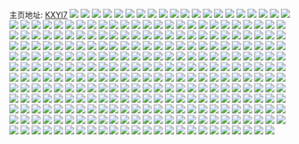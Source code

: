 主页地址: [KXYI7](https://weibo.com/u/2249636697) 
![](https://wx4.sinaimg.cn/mw2000/8616bb59ly1h8eu6thhrmj224836chdu.jpg) 
![](https://wx4.sinaimg.cn/mw2000/8616bb59ly1h8eu6utngnj222o340npe.jpg) 
![](https://wx4.sinaimg.cn/mw2000/8616bb59ly1h8eu6ryauzj224836cnpe.jpg) 
![](https://wx4.sinaimg.cn/mw2000/8616bb59ly1h8eu6sownxj224835xqv6.jpg) 
![](https://wx4.sinaimg.cn/mw2000/8616bb59ly1h8eu6rav1tj222o340e85.jpg) 
![](https://wx4.sinaimg.cn/mw2000/8616bb59ly1h8eu6u4vv5j221q32m7wi.jpg) 
![](https://wx4.sinaimg.cn/mw2000/8616bb59ly1h7c4m8h7mdj22c03401kx.jpg) 
![](https://wx4.sinaimg.cn/mw2000/8616bb59ly1h7c4meqjt8j22b632wkjn.jpg) 
![](https://wx4.sinaimg.cn/mw2000/8616bb59ly1h7c4m99ichj22c03401kx.jpg) 
![](https://wx4.sinaimg.cn/mw2000/8616bb59ly1h7c4mb9pffj22c0340hdt.jpg) 
![](https://wx4.sinaimg.cn/mw2000/8616bb59ly1h7c4mafsihj22bc334qv7.jpg) 
![](https://wx4.sinaimg.cn/mw2000/8616bb59ly1h7c4mcafffj226r2x04qp.jpg) 
![](https://wx4.sinaimg.cn/mw2000/8616bb59ly1h7c4mgm01yj22ae31vh8t.jpg) 
![](https://wx4.sinaimg.cn/mw2000/8616bb59ly1h7c4mfjj1oj22c0340e3q.jpg) 
![](https://wx4.sinaimg.cn/mw2000/8616bb59ly1h7c4md5pipj22ab31rb29.jpg) 
![](https://wx4.sinaimg.cn/mw2000/8616bb59ly1h7c4misinvj22ag31y1l0.jpg) 
![](https://wx4.sinaimg.cn/mw2000/8616bb59ly1h6tsxa1e5lj21uo2gwnfa.jpg) 
![](https://wx4.sinaimg.cn/mw2000/8616bb59ly1h6tsxhldyij22c0340u0y.jpg) 
![](https://wx4.sinaimg.cn/mw2000/8616bb59ly1h6tsxbkby8j21zf2n8e6s.jpg) 
![](https://wx4.sinaimg.cn/mw2000/8616bb59ly1h6tsxfo7ugj22c0340b29.jpg) 
![](https://wx4.sinaimg.cn/mw2000/8616bb59ly1h6tsxgs0n4j23402c0aog.jpg) 
![](https://wx4.sinaimg.cn/mw2000/8616bb59ly1h6w1boiv8ej22c0340qv7.jpg) 
![](https://wx4.sinaimg.cn/mw2000/8616bb59ly1h6tsx9218pj22fo1tr4qq.jpg) 
![](https://wx4.sinaimg.cn/mw2000/8616bb59ly1h6tsxie13fj23402c0dms.jpg) 
![](https://wx4.sinaimg.cn/mw2000/8616bb59ly1h6tsx82gvwj22232qte82.jpg) 
![](https://wx4.sinaimg.cn/mw2000/8616bb59ly1h6tsxca7g2j225k2vfu0x.jpg) 
![](https://wx4.sinaimg.cn/mw2000/8616bb59ly1h6kddiheajj229h30nb2b.jpg) 
![](https://wx4.sinaimg.cn/mw2000/8616bb59ly1h6kddoth52j22c03407w6.jpg) 
![](https://wx4.sinaimg.cn/mw2000/8616bb59ly1h6kddn6gccj226z2xbe83.jpg) 
![](https://wx4.sinaimg.cn/mw2000/8616bb59ly1h6kddlphyzj22c0340npf.jpg) 
![](https://wx4.sinaimg.cn/mw2000/8616bb59ly1h6kddpsx61j22c0340e81.jpg) 
![](https://wx4.sinaimg.cn/mw2000/8616bb59ly1h6kddknuzgj22c0340qv6.jpg) 
![](https://wx4.sinaimg.cn/mw2000/8616bb59ly1h6kddo5e3yj22c03404qp.jpg) 
![](https://wx4.sinaimg.cn/mw2000/8616bb59ly1h6kddhk5yej221a2pq1kx.jpg) 
![](https://wx4.sinaimg.cn/mw2000/8616bb59ly1h6kddgvbyij229x3181l0.jpg) 
![](https://wx4.sinaimg.cn/mw2000/8616bb59ly1h6kddrgx8dj21ws2jqkht.jpg) 
![](https://wx4.sinaimg.cn/mw2000/8616bb59ly1h6kddqtf2zj22c0340b29.jpg) 
![](https://wx4.sinaimg.cn/mw2000/8616bb59ly1h6kddjjg74j229h30ne83.jpg) 
![](https://wx4.sinaimg.cn/mw2000/8616bb59ly1h6in6hd53nj21wx2jxkjm.jpg) 
![](https://wx4.sinaimg.cn/mw2000/8616bb59ly1h6in6pxlapj22c03404m6.jpg) 
![](https://wx4.sinaimg.cn/mw2000/8616bb59ly1h6in6jiv2xj228q2zn4qp.jpg) 
![](https://wx4.sinaimg.cn/mw2000/8616bb59ly1h6in6lm4buj22c0340tgk.jpg) 
![](https://wx4.sinaimg.cn/mw2000/8616bb59ly1h6in6kggbkj22ap32ax31.jpg) 
![](https://wx4.sinaimg.cn/mw2000/8616bb59ly1h6in6n1zl4j22c03407wk.jpg) 
![](https://wx4.sinaimg.cn/mw2000/8616bb59ly1h6in6gmovpj21vz2inqk0.jpg) 
![](https://wx4.sinaimg.cn/mw2000/8616bb59ly1h6inntnzpjj22c0340b2a.jpg) 
![](https://wx4.sinaimg.cn/mw2000/8616bb59ly1h6in6i7db5j221u2qgx6q.jpg) 
![](https://wx4.sinaimg.cn/mw2000/8616bb59ly1h6intp51h1j22c0340e81.jpg) 
![](https://wx4.sinaimg.cn/mw2000/8616bb59ly1h6in6o6h28j22bt33rhdw.jpg) 
![](https://wx4.sinaimg.cn/mw2000/8616bb59ly1h6innus7odj22c03407wi.jpg) 
![](https://wx4.sinaimg.cn/mw2000/8616bb59ly1h6in6rfqgcj22c0340gwn.jpg) 
![](https://wx4.sinaimg.cn/mw2000/8616bb59ly1h6in6fwic1j22c0340hdt.jpg) 
![](https://wx4.sinaimg.cn/mw2000/8616bb59ly1h6in6p84dxj22c0340n5l.jpg) 
![](https://wx4.sinaimg.cn/mw2000/8616bb59ly1h6dfc061kgj21cb1sf1ky.jpg) 
![](https://wx4.sinaimg.cn/mw2000/8616bb59ly1h6dfcb4k0ij225u2vse81.jpg) 
![](https://wx4.sinaimg.cn/mw2000/8616bb59ly1h6dfcccycbj22c03401l0.jpg) 
![](https://wx4.sinaimg.cn/mw2000/8616bb59ly1h6dfc9wcwkj22c0340b2a.jpg) 
![](https://wx4.sinaimg.cn/mw2000/8616bb59ly1h6dfcd8q7dj22c0340e81.jpg) 
![](https://wx4.sinaimg.cn/mw2000/8616bb59ly1h6dfc5ou11j22c0340x6q.jpg) 
![](https://wx4.sinaimg.cn/mw2000/8616bb59ly1h6dfc2ripij22432tg4qs.jpg) 
![](https://wx4.sinaimg.cn/mw2000/8616bb59ly1h6dfc8x75ij22342s5qv5.jpg) 
![](https://wx4.sinaimg.cn/mw2000/8616bb59ly1h6dfc6p2mrj22c0340b2a.jpg) 
![](https://wx4.sinaimg.cn/mw2000/8616bb59ly1h6dfc3qu3xj22c03404qs.jpg) 
![](https://wx4.sinaimg.cn/mw2000/8616bb59ly1h6dfc1xaeyj22c0340x6p.jpg) 
![](https://wx4.sinaimg.cn/mw2000/8616bb59ly1h6dfc4nb8xj22c0340x6r.jpg) 
![](https://wx4.sinaimg.cn/mw2000/8616bb59ly1h6dfc151buj22c0340kjl.jpg) 
![](https://wx4.sinaimg.cn/mw2000/8616bb59ly1h6dfc80sijj22c0340e85.jpg) 
![](https://wx4.sinaimg.cn/mw2000/8616bb59ly1h6anwb3hz2j22bz33z7t6.jpg) 
![](https://wx4.sinaimg.cn/mw2000/8616bb59ly1h6aptlpg3ij22c0340tpu.jpg) 
![](https://wx4.sinaimg.cn/mw2000/8616bb59ly1h6anxpl8nmj22c03401kz.jpg) 
![](https://wx4.sinaimg.cn/mw2000/8616bb59ly1h6aptol1a3j22c0340x6q.jpg) 
![](https://wx4.sinaimg.cn/mw2000/8616bb59ly1h6aptr51qaj23404o07wh.jpg) 
![](https://wx4.sinaimg.cn/mw2000/8616bb59ly1h6aptsmnqkj21x42k5twz.jpg) 
![](https://wx4.sinaimg.cn/mw2000/8616bb59ly1h6antqnwlaj224m2u6b2c.jpg) 
![](https://wx4.sinaimg.cn/mw2000/8616bb59ly1h6aptv9qkmj22c0340kjl.jpg) 
![](https://wx4.sinaimg.cn/mw2000/8616bb59ly1h6aptxsif2j228l2zg7wh.jpg) 
![](https://wx4.sinaimg.cn/mw2000/8616bb59ly1h6aptyneitj21j71j7qbh.jpg) 
![](https://wx4.sinaimg.cn/mw2000/8616bb59ly1h6apu0g4wmj21ym2m545i.jpg) 
![](https://wx4.sinaimg.cn/mw2000/8616bb59ly1h6apu231myj22c0340au6.jpg) 
![](https://wx4.sinaimg.cn/mw2000/8616bb59ly1h631kpprdpj222y2rxe81.jpg) 
![](https://wx4.sinaimg.cn/mw2000/8616bb59ly1h631kv0kwdj22c03404qq.jpg) 
![](https://wx4.sinaimg.cn/mw2000/8616bb59ly1h631kua9qqj220g2olkjl.jpg) 
![](https://wx4.sinaimg.cn/mw2000/8616bb59ly1h631koud4xj223u2t4qv6.jpg) 
![](https://wx4.sinaimg.cn/mw2000/8616bb59ly1h631kt55l7j22c0340dml.jpg) 
![](https://wx4.sinaimg.cn/mw2000/8616bb59ly1h631kqky4zj223p2sy4qp.jpg) 
![](https://wx4.sinaimg.cn/mw2000/8616bb59ly1h631kxpsbcj22182pnwxv.jpg) 
![](https://wx4.sinaimg.cn/mw2000/8616bb59ly1h631ks5v22j22ac31snpg.jpg) 
![](https://wx4.sinaimg.cn/mw2000/8616bb59ly1h631kw20tyj22822yr4qs.jpg) 
![](https://wx4.sinaimg.cn/mw2000/8616bb59ly1h5ti8iv9s7j22ba331hdx.jpg) 
![](https://wx4.sinaimg.cn/mw2000/8616bb59ly1h5ti8r3kxij23402c0hdv.jpg) 
![](https://wx4.sinaimg.cn/mw2000/8616bb59ly1h5ti8g5yu3j245033xb2b.jpg) 
![](https://wx4.sinaimg.cn/mw2000/8616bb59ly1h5ti8hg3pej23404nze88.jpg) 
![](https://wx4.sinaimg.cn/mw2000/8616bb59ly1h5ti8q26w3j22c0340npe.jpg) 
![](https://wx4.sinaimg.cn/mw2000/8616bb59ly1h5ti8om9fwj226j2wpqv9.jpg) 
![](https://wx4.sinaimg.cn/mw2000/8616bb59ly1h5ti8lhet3j22by33xnpe.jpg) 
![](https://wx4.sinaimg.cn/mw2000/8616bb59ly1h5ti8f79qwj22c0340qv5.jpg) 
![](https://wx4.sinaimg.cn/mw2000/8616bb59ly1h5ti8kd2hij227x2ythdx.jpg) 
![](https://wx4.sinaimg.cn/mw2000/8616bb59ly1h5ti8rx8zej22c0340kjm.jpg) 
![](https://wx4.sinaimg.cn/mw2000/8616bb59ly1h5ti8ti6m4j22c0340npd.jpg) 
![](https://wx4.sinaimg.cn/mw2000/8616bb59ly1h5ti8pbgdvj22au32gu0x.jpg) 
![](https://wx4.sinaimg.cn/mw2000/8616bb59ly1h5ti8mbqiaj22c03401ky.jpg) 
![](https://wx4.sinaimg.cn/mw2000/8616bb59ly1h5ti8stnsxj22c03407wj.jpg) 
![](https://wx4.sinaimg.cn/mw2000/8616bb59ly1h5px2gaflgj20u0140agv.jpg) 
![](https://wx4.sinaimg.cn/mw2000/8616bb59ly1h5px2gnxzoj20u01400za.jpg) 
![](https://wx4.sinaimg.cn/mw2000/8616bb59ly1h5px2h1fqsj20u0140wmx.jpg) 
![](https://wx4.sinaimg.cn/mw2000/8616bb59ly1h5px2jkduxj21400u0dpd.jpg) 
![](https://wx4.sinaimg.cn/mw2000/8616bb59ly1h5px2i3hy0j21410u00yb.jpg) 
![](https://wx4.sinaimg.cn/mw2000/8616bb59ly1h5px2iiig2j20u0140dmg.jpg) 
![](https://wx4.sinaimg.cn/mw2000/8616bb59ly1h5px2hlrdaj20u01407bl.jpg) 
![](https://wx4.sinaimg.cn/mw2000/8616bb59ly1h5px2fsrjoj20u0140thl.jpg) 
![](https://wx4.sinaimg.cn/mw2000/8616bb59ly1h5px2j3sqlj20u014049y.jpg) 
![](https://wx4.sinaimg.cn/mw2000/8616bb59ly1h5px2k737cj20u0140tlg.jpg) 
![](https://wx4.sinaimg.cn/mw2000/8616bb59ly1h5mfhhnt6gj22c03407wm.jpg) 
![](https://wx4.sinaimg.cn/mw2000/8616bb59ly1h5mfhf5bcvj229n30v1kz.jpg) 
![](https://wx4.sinaimg.cn/mw2000/8616bb59ly1h4qb0fgp1aj245833x1l0.jpg) 
![](https://wx4.sinaimg.cn/mw2000/8616bb59ly1h4qb0m6gqdj23402c0hdv.jpg) 
![](https://wx4.sinaimg.cn/mw2000/8616bb59ly1h4qb0sd2alj245b340npg.jpg) 
![](https://wx4.sinaimg.cn/mw2000/8616bb59ly1h4qb0pgpz2j22bz33znph.jpg) 
![](https://wx4.sinaimg.cn/mw2000/8616bb59ly1h4qb0k8v59j267k4npkjr.jpg) 
![](https://wx4.sinaimg.cn/mw2000/8616bb59ly1h4qb0qa1kij222x2rwqv7.jpg) 
![](https://wx4.sinaimg.cn/mw2000/8616bb59ly1h4qb0td757j22222qqnpd.jpg) 
![](https://wx4.sinaimg.cn/mw2000/8616bb59ly1h4qb0r5sg9j225n2vib2b.jpg) 
![](https://wx4.sinaimg.cn/mw2000/8616bb59ly1h4qb0gth7cj22c03407wk.jpg) 
![](https://wx4.sinaimg.cn/mw2000/8616bb59ly1h4qb0i7bozj22c0340e84.jpg) 
![](https://wx4.sinaimg.cn/mw2000/8616bb59ly1h4qb0l28gtj22c0340u0x.jpg) 
![](https://wx4.sinaimg.cn/mw2000/8616bb59ly1h3sxv577lcj22c0340x6p.jpg) 
![](https://wx4.sinaimg.cn/mw2000/8616bb59ly1h3sxv7gyzmj22ft1tuu0x.jpg) 
![](https://wx4.sinaimg.cn/mw2000/8616bb59ly1h3sxv87aqvj21ac1ptb29.jpg) 
![](https://wx4.sinaimg.cn/mw2000/8616bb59ly1h3sxv6ul3pj22c0340u0y.jpg) 
![](https://wx4.sinaimg.cn/mw2000/8616bb59ly1h3sxv9mu9xj22ca1r7b2a.jpg) 
![](https://wx4.sinaimg.cn/mw2000/8616bb59ly1h3sxv5xkkpj22302s0kjm.jpg) 
![](https://wx4.sinaimg.cn/mw2000/8616bb59ly1h3ks7wvthfj21by1rxqv5.jpg) 
![](https://wx4.sinaimg.cn/mw2000/8616bb59ly1h3ks7ikeiej22c0340hdu.jpg) 
![](https://wx4.sinaimg.cn/mw2000/8616bb59ly1h3ks7hqijej23406zznph.jpg) 
![](https://wx4.sinaimg.cn/mw2000/8616bb59ly1h3ks7gcgglj2340700kjp.jpg) 
![](https://wx4.sinaimg.cn/mw2000/8616bb59ly1h3j3r8yy36j22003001kz.jpg) 
![](https://wx4.sinaimg.cn/mw2000/8616bb59ly1h3j3ra0fojj222o3404qr.jpg) 
![](https://wx4.sinaimg.cn/mw2000/8616bb59ly1h3j3r4eg0vj234045c1l2.jpg) 
![](https://wx4.sinaimg.cn/mw2000/8616bb59ly1h3j3r59d7aj222o340x6q.jpg) 
![](https://wx4.sinaimg.cn/mw2000/8616bb59ly1h3j3rc8f9wj21jk2bb7wi.jpg) 
![](https://wx4.sinaimg.cn/mw2000/8616bb59ly1h3j3r6adhyj222o3407wj.jpg) 
![](https://wx4.sinaimg.cn/mw2000/8616bb59ly1h3j3r32wdmj234022o4qr.jpg) 
![](https://wx4.sinaimg.cn/mw2000/8616bb59ly1h3j3rbelcej222o3404qr.jpg) 
![](https://wx4.sinaimg.cn/mw2000/8616bb59ly1h3j3wfnvdej222o3407wj.jpg) 
![](https://wx4.sinaimg.cn/mw2000/8616bb59ly1h2763kn01cj22c0340kjm.jpg) 
![](https://wx4.sinaimg.cn/mw2000/8616bb59ly1h2763hhat2j22c03407wi.jpg) 
![](https://wx4.sinaimg.cn/mw2000/8616bb59ly1h2763ghwl2j22c0340b2a.jpg) 
![](https://wx4.sinaimg.cn/mw2000/8616bb59ly1h2763jpjj8j22c0340b2a.jpg) 
![](https://wx4.sinaimg.cn/mw2000/8616bb59ly1h2763im2nij22c0340npe.jpg) 
![](https://wx4.sinaimg.cn/mw2000/8616bb59ly1h2763lbi3wj21j921oe81.jpg) 
![](https://wx4.sinaimg.cn/mw2000/8616bb59ly1h1v3zwiwm8j225k2vf1ky.jpg) 
![](https://wx4.sinaimg.cn/mw2000/8616bb59ly1h1v407hasaj232p2b01kz.jpg) 
![](https://wx4.sinaimg.cn/mw2000/8616bb59ly1h1v409cz2rj22112q11ky.jpg) 
![](https://wx4.sinaimg.cn/mw2000/8616bb59ly1h1v3zvm2x5j22c0340npe.jpg) 
![](https://wx4.sinaimg.cn/mw2000/8616bb59ly1h1v406b0m2j22c0340qv7.jpg) 
![](https://wx4.sinaimg.cn/mw2000/8616bb59ly1h1v3zxajdqj22n71zeqv5.jpg) 
![](https://wx4.sinaimg.cn/mw2000/8616bb59ly1h1v3zyq6exj22852yv4qq.jpg) 
![](https://wx4.sinaimg.cn/mw2000/8616bb59ly1h1v404uorij23402c04qv.jpg) 
![](https://wx4.sinaimg.cn/mw2000/8616bb59ly1h1v401xeo6j22b432tnpf.jpg) 
![](https://wx4.sinaimg.cn/mw2000/8616bb59ly1h1v3zu9isoj22c0340hdu.jpg) 
![](https://wx4.sinaimg.cn/mw2000/8616bb59ly1h1v408lyl5j22c0340npf.jpg) 
![](https://wx4.sinaimg.cn/mw2000/8616bb59ly1h1v400j21ej22672w9u0z.jpg) 
![](https://wx4.sinaimg.cn/mw2000/8616bb59ly1h1v402pz0lj22ap32aqv5.jpg) 
![](https://wx4.sinaimg.cn/mw2000/8616bb59ly1h1t8ftiliqj21zn2njhdv.jpg) 
![](https://wx4.sinaimg.cn/mw2000/8616bb59ly1h1t8fzlddgj23402c01l1.jpg) 
![](https://wx4.sinaimg.cn/mw2000/8616bb59ly1h1t8fql49vj224j2u2u0z.jpg) 
![](https://wx4.sinaimg.cn/mw2000/8616bb59ly1h1t8fvclr1j22c03401l0.jpg) 
![](https://wx4.sinaimg.cn/mw2000/8616bb59ly1h1t8fxeuu4j22c0340b2d.jpg) 
![](https://wx4.sinaimg.cn/mw2000/8616bb59ly1h1t8fovnt6j22c0340u0z.jpg) 
![](https://wx4.sinaimg.cn/mw2000/8616bb59ly1h0hjlby9dfj23jd2njnph.jpg) 
![](https://wx4.sinaimg.cn/mw2000/8616bb59ly1h0hjld0fj7j22c0340npf.jpg) 
![](https://wx4.sinaimg.cn/mw2000/8616bb59ly1h0hjldve8tj228u2zte83.jpg) 
![](https://wx4.sinaimg.cn/mw2000/8616bb59ly1h0hjlf35nuj22c0340e84.jpg) 
![](https://wx4.sinaimg.cn/mw2000/8616bb59ly1h0hjlavr52j22c03407wj.jpg) 
![](https://wx4.sinaimg.cn/mw2000/8616bb59ly1h0hjlg4mqfj22c0340qv7.jpg) 
![](https://wx4.sinaimg.cn/mw2000/8616bb59ly1h0hjlh9x3jj22692wcu0z.jpg) 
![](https://wx4.sinaimg.cn/mw2000/8616bb59ly1h0hjlixtkaj23404o0x6u.jpg) 
![](https://wx4.sinaimg.cn/mw2000/8616bb59ly1h0hjll9e3vj228v2zunpf.jpg) 
![](https://wx4.sinaimg.cn/mw2000/8616bb59ly1h00mfqaykij225u2vsu0y.jpg) 
![](https://wx4.sinaimg.cn/mw2000/8616bb59ly1h00mfpkh9aj224i2u04qr.jpg) 
![](https://wx4.sinaimg.cn/mw2000/8616bb59ly1h00mfrvsw1j229d30h1kz.jpg) 
![](https://wx4.sinaimg.cn/mw2000/8616bb59ly1h00mfqzs0oj229r310qv5.jpg) 
![](https://wx4.sinaimg.cn/mw2000/8616bb59ly1gymp0gudifj21y72lm7wj.jpg) 
![](https://wx4.sinaimg.cn/mw2000/8616bb59ly1gymp0h9q6kj22ba1qgu0x.jpg) 
![](https://wx4.sinaimg.cn/mw2000/8616bb59ly1gymp0i3ovwj22c0340npe.jpg) 
![](https://wx4.sinaimg.cn/mw2000/8616bb59ly1gymp0ivrr2j224o2u8npd.jpg) 
![](https://wx4.sinaimg.cn/mw2000/8616bb59ly1gymp0fzl1xj22022o3kjm.jpg) 
![](https://wx4.sinaimg.cn/mw2000/8616bb59ly1gymp0jnn8xj227d2xue82.jpg) 
![](https://wx4.sinaimg.cn/mw2000/8616bb59ly1gymp0kc4jej22c0340npe.jpg) 
![](https://wx4.sinaimg.cn/mw2000/8616bb59ly1gymp0ktj0vj22b82b81ky.jpg) 
![](https://wx4.sinaimg.cn/mw2000/8616bb59ly1gymp0lpgnkj22c0340npf.jpg) 
![](https://wx4.sinaimg.cn/mw2000/8616bb59ly1gxp8s56bbvj20u0140ds0.jpg) 
![](https://wx4.sinaimg.cn/mw2000/8616bb59ly1gxp8s6o2yej20u0140apd.jpg) 
![](https://wx4.sinaimg.cn/mw2000/8616bb59ly1gxp8s5ur4rj20u0140tkx.jpg) 
![](https://wx4.sinaimg.cn/mw2000/8616bb59ly1gxp8s5jcjnj20u0141gut.jpg) 
![](https://wx4.sinaimg.cn/mw2000/8616bb59ly1gxp8s4tjw4j21400u0wpi.jpg) 
![](https://wx4.sinaimg.cn/mw2000/8616bb59ly1gxp8s64iq9j20u0140k32.jpg) 
![](https://wx4.sinaimg.cn/mw2000/8616bb59ly1gxp8s3zxntj20u0140k44.jpg) 
![](https://wx4.sinaimg.cn/mw2000/8616bb59ly1gxp8s6dt5qj20u0140anm.jpg) 
![](https://wx4.sinaimg.cn/mw2000/8616bb59ly1gxp8s4dligj20u0140alx.jpg) 
![](https://wx4.sinaimg.cn/mw2000/8616bb59ly1gxid78l3o5j22c0340npg.jpg) 
![](https://wx4.sinaimg.cn/mw2000/8616bb59ly1gxid7asvxfj23402c0qv8.jpg) 
![](https://wx4.sinaimg.cn/mw2000/8616bb59ly1gwmvdkx8nwj22uh24vkjl.jpg) 
![](https://wx4.sinaimg.cn/mw2000/8616bb59ly1gwmvdm33a1j21ey1w0npd.jpg) 
![](https://wx4.sinaimg.cn/mw2000/8616bb59ly1gwmvdmuun4j22c03401kz.jpg) 
![](https://wx4.sinaimg.cn/mw2000/8616bb59ly1gwmvdo4thsj22c03401l1.jpg) 
![](https://wx4.sinaimg.cn/mw2000/8616bb59ly1gwmvdp9d7qj23402c0e82.jpg) 
![](https://wx4.sinaimg.cn/mw2000/8616bb59ly1gwmvp9jnb8j22c0340kjm.jpg) 
![](https://wx4.sinaimg.cn/mw2000/8616bb59ly1gwmvdrrnm7j22c0340x6p.jpg) 
![](https://wx4.sinaimg.cn/mw2000/8616bb59ly1gwmvdk6dctj21vj2i1e82.jpg) 
![](https://wx4.sinaimg.cn/mw2000/8616bb59ly1gwmvdt9zl8j23402c0qv8.jpg) 
![](https://wx4.sinaimg.cn/mw2000/8616bb59ly1gwlu3xp9e0j22322s2x6p.jpg) 
![](https://wx4.sinaimg.cn/mw2000/8616bb59ly1gwlu3yj2icj22bi33dnac.jpg) 
![](https://wx4.sinaimg.cn/mw2000/8616bb59ly1gwlu3wwztaj228f2z9e82.jpg) 
![](https://wx4.sinaimg.cn/mw2000/8616bb59ly1gwlu3ze7igj22152pjkjl.jpg) 
![](https://wx4.sinaimg.cn/mw2000/8616bb59ly1gwlu404ibcj22c0340u0y.jpg) 
![](https://wx4.sinaimg.cn/mw2000/8616bb59ly1gwlu4172ljj229d1p1b29.jpg) 
![](https://wx4.sinaimg.cn/mw2000/8616bb59ly1gwlu441wddj22c0340b2a.jpg) 
![](https://wx4.sinaimg.cn/mw2000/8616bb59ly1gwlu479uvmj22yz288x6q.jpg) 
![](https://wx4.sinaimg.cn/mw2000/8616bb59ly1gwlu45wcjrj226l2wse81.jpg) 
![](https://wx4.sinaimg.cn/mw2000/8616bb59ly1gwlu48a5onj21vl2i47wh.jpg) 
![](https://wx4.sinaimg.cn/mw2000/8616bb59ly1gwlu49cuorj22c0340npd.jpg) 
![](https://wx4.sinaimg.cn/mw2000/8616bb59ly1gw00csmia2j22c0340npe.jpg) 
![](https://wx4.sinaimg.cn/mw2000/8616bb59ly1gw00cvxos7j22c0340u0y.jpg) 
![](https://wx4.sinaimg.cn/mw2000/8616bb59ly1gw00cucredj23402c0npe.jpg) 
![](https://wx4.sinaimg.cn/mw2000/8616bb59ly1gw00crun0qj22c0340u0y.jpg) 
![](https://wx4.sinaimg.cn/mw2000/8616bb59ly1gvwg0i6z5pj22c03401ky.jpg) 
![](https://wx4.sinaimg.cn/mw2000/8616bb59ly1gvwg08r4p9j2300290x6p.jpg) 
![](https://wx4.sinaimg.cn/mw2000/8616bb59ly1gvwg0fkijwj229n30vqv5.jpg) 
![](https://wx4.sinaimg.cn/mw2000/8616bb59ly1gvwg07zv0fj23402c01l0.jpg) 
![](https://wx4.sinaimg.cn/mw2000/8616bb59ly1gvwg09v73zj22c0340x6t.jpg) 
![](https://wx4.sinaimg.cn/mw2000/8616bb59ly1gvwg0air3oj23402c0npd.jpg) 
![](https://wx4.sinaimg.cn/mw2000/8616bb59ly1gvwg0ctu33j229y31akjl.jpg) 
![](https://wx4.sinaimg.cn/mw2000/8616bb59ly1gvwg0gof1ij21s42dh1kx.jpg) 
![](https://wx4.sinaimg.cn/mw2000/8616bb59ly1gvwg0eo94mj22c03407wi.jpg) 
![](https://wx4.sinaimg.cn/mw2000/8616bb59ly1gvt2f5psrxj22hjcn31l6.jpg) 
![](https://wx4.sinaimg.cn/mw2000/8616bb59ly1gvt2f2qyu1j22ntcn24r0.jpg) 
![](https://wx4.sinaimg.cn/mw2000/8616bb59ly1gvt2f7ozmwj22bbbkhb2h.jpg) 
![](https://wx4.sinaimg.cn/mw2000/8616bb59ly1gvt2fcn00vj22arcn3npm.jpg) 
![](https://wx4.sinaimg.cn/mw2000/8616bb59ly1gvt2fg9seuj22z3cn2kjv.jpg) 
![](https://wx4.sinaimg.cn/mw2000/8616bb59ly1gvt2fhslwgj22c02c0x6q.jpg) 
![](https://wx4.sinaimg.cn/mw2000/002sffgRly1gul78lciz2j61400u0tcr02.jpg) 
![](https://wx4.sinaimg.cn/mw2000/8616bb59ly1gs3191j4sgj20u00u0q79.jpg) 
![](https://wx4.sinaimg.cn/mw2000/8616bb59ly1gs31922sm1j20u00u0dp2.jpg) 
![](https://wx4.sinaimg.cn/mw2000/8616bb59ly1gs3191usx3j20u00u0jzb.jpg) 
![](https://wx4.sinaimg.cn/mw2000/8616bb59ly1gs3192io8pj20u00u0gry.jpg) 
![](https://wx4.sinaimg.cn/mw2000/8616bb59ly1gs3192c1ruj20u00u0jye.jpg) 
![](https://wx4.sinaimg.cn/mw2000/8616bb59ly1gs3192t0o9j20u00u0q9o.jpg) 
![](https://wx4.sinaimg.cn/mw2000/8616bb59gy1grfqlpbtxnj20u0141dzu.jpg) 
![](https://wx4.sinaimg.cn/mw2000/8616bb59gy1grfqloes6dj20u0140wt0.jpg) 
![](https://wx4.sinaimg.cn/mw2000/8616bb59gy1grfqlqaoy7j21400u0e03.jpg) 
![](https://wx4.sinaimg.cn/mw2000/8616bb59gy1grfqls6e5kj20u0190tym.jpg) 
![](https://wx4.sinaimg.cn/mw2000/8616bb59gy1grfqlra3n6j20u0140ttx.jpg) 
![](https://wx4.sinaimg.cn/mw2000/8616bb59gy1grfqlsprzgj20xr0u0ank.jpg) 
![](https://wx4.sinaimg.cn/mw2000/8616bb59gy1grfqluhufkj21400u0tlj.jpg) 
![](https://wx4.sinaimg.cn/mw2000/8616bb59gy1grfqltv64tj20u0140njw.jpg) 
![](https://wx4.sinaimg.cn/mw2000/8616bb59gy1grfqluz2v4j21400u0wr9.jpg) 
![](https://wx4.sinaimg.cn/mw2000/8616bb59ly1gql7ll0gxbj20u0140k6a.jpg) 
![](https://wx4.sinaimg.cn/mw2000/8616bb59ly1gql7ln0ocqj20u01417ke.jpg) 
![](https://wx4.sinaimg.cn/mw2000/8616bb59ly1gql7lpcy1yj21400u0h1v.jpg) 
![](https://wx4.sinaimg.cn/mw2000/8616bb59ly1gql7lr16sij20u0140qhw.jpg) 
![](https://wx4.sinaimg.cn/mw2000/8616bb59ly1gql7lscj8qj20u0140n9y.jpg) 
![](https://wx4.sinaimg.cn/mw2000/8616bb59ly1gql7ltigipj20u0140tnu.jpg) 
![](https://wx4.sinaimg.cn/mw2000/8616bb59ly1gql7lvf08yj21410u0tpt.jpg) 
![](https://wx4.sinaimg.cn/mw2000/8616bb59ly1gql7lxh8ooj20u0140dyf.jpg) 
![](https://wx4.sinaimg.cn/mw2000/8616bb59ly1gql7lileqzj20u0140199.jpg) 
![](https://wx4.sinaimg.cn/mw2000/8616bb59gy1gq6fan7anyj20u00u0dlq.jpg) 
![](https://wx4.sinaimg.cn/mw2000/8616bb59ly1gpre9y8o9bj20s30s3422.jpg) 
![](https://wx4.sinaimg.cn/mw2000/8616bb59ly1gnnh3m1oi1j20u0140k5u.jpg) 
![](https://wx4.sinaimg.cn/mw2000/8616bb59ly1gn8ayzkp1gj20u00qjn0o.jpg) 
![](https://wx4.sinaimg.cn/mw2000/8616bb59ly1gky6oxk0hvj20u0140tj8.jpg) 
![](https://wx4.sinaimg.cn/mw2000/8616bb59ly1gky6ox2f78j20u014016p.jpg) 
![](https://wx4.sinaimg.cn/mw2000/8616bb59ly1gky6oxwin6j20u01907ke.jpg) 
![](https://wx4.sinaimg.cn/mw2000/8616bb59ly1gky6ox9v1xj20u0140tny.jpg) 
![](https://wx4.sinaimg.cn/mw2000/8616bb59ly1gkqbkjg2g8j20mi0mijtd.jpg) 
![](https://wx4.sinaimg.cn/mw2000/8616bb59ly1gi2we8hf20j206o06ot90.jpg) 
![](https://wx4.sinaimg.cn/mw2000/8616bb59ly1ghw01e14m4j20u0140tl5.jpg) 
![](https://wx4.sinaimg.cn/mw2000/8616bb59ly1ghvx41b9pqj20u0140n9s.jpg) 
![](https://wx4.sinaimg.cn/mw2000/8616bb59ly1ghw01f1yiyj20u00u0gwj.jpg) 
![](https://wx4.sinaimg.cn/mw2000/8616bb59ly1ghvx3xi1xjj20u01407gx.jpg) 
![](https://wx4.sinaimg.cn/mw2000/8616bb59ly1ghw01cdlbsj20u01404bm.jpg) 
![](https://wx4.sinaimg.cn/mw2000/8616bb59ly1ghvx3yir63j20u0140tni.jpg) 
![](https://wx4.sinaimg.cn/mw2000/8616bb59ly1ghw0148ohwj20u0140tj8.jpg) 
![](https://wx4.sinaimg.cn/mw2000/8616bb59ly1ghvx3zdooij20u01404dl.jpg) 
![](https://wx4.sinaimg.cn/mw2000/8616bb59ly1ghw01hm3tnj20u014018r.jpg) 
![](https://wx4.sinaimg.cn/mw2000/8616bb59ly1ghh6eksfbsj20u01407a0.jpg) 
![](https://wx4.sinaimg.cn/mw2000/8616bb59ly1ghh6dq00xdj20u01404d5.jpg) 
![](https://wx4.sinaimg.cn/mw2000/8616bb59ly1ghh6dqm79kj21400u0n0g.jpg) 
![](https://wx4.sinaimg.cn/mw2000/8616bb59ly1ghh6dr8ft0j20u00u0dl3.jpg) 
![](https://wx4.sinaimg.cn/mw2000/8616bb59ly1gbkmr7626dj222o0yib2d.jpg) 
![](https://wx4.sinaimg.cn/mw2000/8616bb59ly1g9ohuo1booj23404o04qt.jpg) 
![](https://wx4.sinaimg.cn/mw2000/8616bb59ly1g7nvruw2ukj22c02c0alh.jpg) 
![](https://wx4.sinaimg.cn/mw2000/8616bb59ly1fyi796rljdj222o0yikjt.jpg) 
![](https://wx4.sinaimg.cn/mw2000/8616bb59ly1fxj6egndu0j22c02c0kjl.jpg) 
